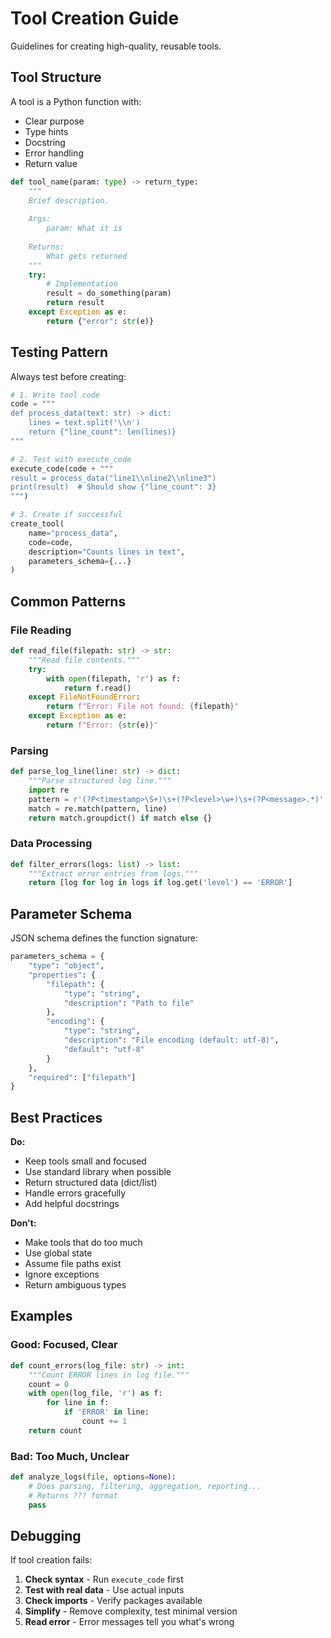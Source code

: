 # Tool Creation Guide

Guidelines for creating high-quality, reusable tools.

## Tool Structure

A tool is a Python function with:
- Clear purpose
- Type hints
- Docstring
- Error handling
- Return value

```python
def tool_name(param: type) -> return_type:
    """
    Brief description.
    
    Args:
        param: What it is
    
    Returns:
        What gets returned
    """
    try:
        # Implementation
        result = do_something(param)
        return result
    except Exception as e:
        return {"error": str(e)}
```

## Testing Pattern

Always test before creating:

```python
# 1. Write tool code
code = """
def process_data(text: str) -> dict:
    lines = text.split('\\n')
    return {"line_count": len(lines)}
"""

# 2. Test with execute_code
execute_code(code + """
result = process_data("line1\\nline2\\nline3")
print(result)  # Should show {"line_count": 3}
""")

# 3. Create if successful
create_tool(
    name="process_data",
    code=code,
    description="Counts lines in text",
    parameters_schema={...}
)
```

## Common Patterns

### File Reading
```python
def read_file(filepath: str) -> str:
    """Read file contents."""
    try:
        with open(filepath, 'r') as f:
            return f.read()
    except FileNotFoundError:
        return f"Error: File not found: {filepath}"
    except Exception as e:
        return f"Error: {str(e)}"
```

### Parsing
```python
def parse_log_line(line: str) -> dict:
    """Parse structured log line."""
    import re
    pattern = r'(?P<timestamp>\S+)\s+(?P<level>\w+)\s+(?P<message>.*)'
    match = re.match(pattern, line)
    return match.groupdict() if match else {}
```

### Data Processing
```python
def filter_errors(logs: list) -> list:
    """Extract error entries from logs."""
    return [log for log in logs if log.get('level') == 'ERROR']
```

## Parameter Schema

JSON schema defines the function signature:

```python
parameters_schema = {
    "type": "object",
    "properties": {
        "filepath": {
            "type": "string",
            "description": "Path to file"
        },
        "encoding": {
            "type": "string",
            "description": "File encoding (default: utf-8)",
            "default": "utf-8"
        }
    },
    "required": ["filepath"]
}
```

## Best Practices

**Do:**
- Keep tools small and focused
- Use standard library when possible
- Return structured data (dict/list)
- Handle errors gracefully
- Add helpful docstrings

**Don't:**
- Make tools that do too much
- Use global state
- Assume file paths exist
- Ignore exceptions
- Return ambiguous types

## Examples

### Good: Focused, Clear
```python
def count_errors(log_file: str) -> int:
    """Count ERROR lines in log file."""
    count = 0
    with open(log_file, 'r') as f:
        for line in f:
            if 'ERROR' in line:
                count += 1
    return count
```

### Bad: Too Much, Unclear
```python
def analyze_logs(file, options=None):
    # Does parsing, filtering, aggregation, reporting...
    # Returns ??? format
    pass
```

## Debugging

If tool creation fails:

1. **Check syntax** - Run `execute_code` first
2. **Test with real data** - Use actual inputs
3. **Check imports** - Verify packages available
4. **Simplify** - Remove complexity, test minimal version
5. **Read error** - Error messages tell you what's wrong
